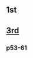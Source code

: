## 1st
## [3rd](https://drive.google.com/file/d/1FInsqDT4BQ_wmYilo-5zqx6GbCxxW_vO/view?usp=sharing)
### p53-61
